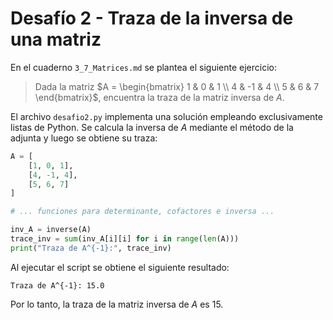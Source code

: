 # Desafío 2 - Traza de la inversa de una matriz

En el cuaderno `3_7_Matrices.md` se plantea el siguiente ejercicio:

> Dada la matriz $A = \begin{bmatrix} 1 & 0 & 1 \\ 4 & -1 & 4 \\ 5 & 6 & 7 \end{bmatrix}$,
> encuentra la traza de la matriz inversa de $A$.

El archivo `desafio2.py` implementa una solución empleando exclusivamente listas
de Python. Se calcula la inversa de $A$ mediante el método de la adjunta y luego
se obtiene su traza:

```python
A = [
    [1, 0, 1],
    [4, -1, 4],
    [5, 6, 7]
]

# ... funciones para determinante, cofactores e inversa ...

inv_A = inverse(A)
trace_inv = sum(inv_A[i][i] for i in range(len(A)))
print("Traza de A^{-1}:", trace_inv)
```

Al ejecutar el script se obtiene el siguiente resultado:

```
Traza de A^{-1}: 15.0
```

Por lo tanto, la traza de la matriz inversa de $A$ es 15.
